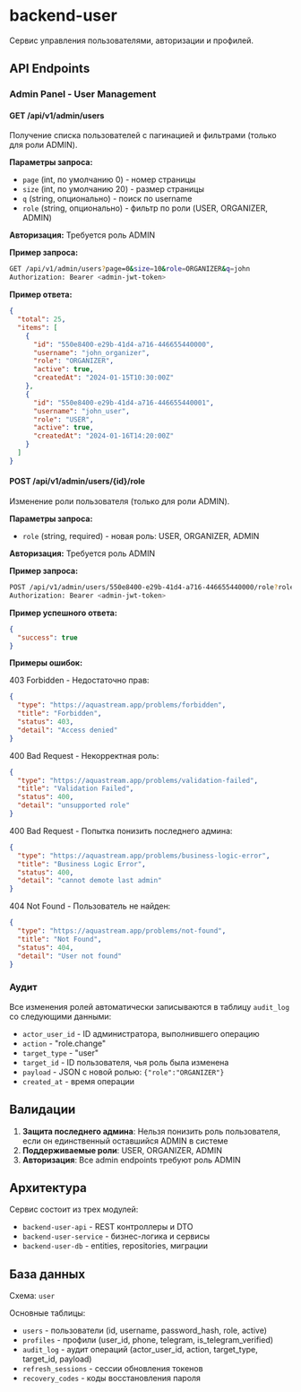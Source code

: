 # backend-user

Сервис управления пользователями, авторизации и профилей.

## API Endpoints

### Admin Panel - User Management

#### GET /api/v1/admin/users
Получение списка пользователей с пагинацией и фильтрами (только для роли ADMIN).

**Параметры запроса:**
- `page` (int, по умолчанию 0) - номер страницы
- `size` (int, по умолчанию 20) - размер страницы  
- `q` (string, опционально) - поиск по username
- `role` (string, опционально) - фильтр по роли (USER, ORGANIZER, ADMIN)

**Авторизация:** Требуется роль ADMIN

**Пример запроса:**
```bash
GET /api/v1/admin/users?page=0&size=10&role=ORGANIZER&q=john
Authorization: Bearer <admin-jwt-token>
```

**Пример ответа:**
```json
{
  "total": 25,
  "items": [
    {
      "id": "550e8400-e29b-41d4-a716-446655440000",
      "username": "john_organizer",
      "role": "ORGANIZER", 
      "active": true,
      "createdAt": "2024-01-15T10:30:00Z"
    },
    {
      "id": "550e8400-e29b-41d4-a716-446655440001",
      "username": "john_user",
      "role": "USER",
      "active": true, 
      "createdAt": "2024-01-16T14:20:00Z"
    }
  ]
}
```

#### POST /api/v1/admin/users/{id}/role
Изменение роли пользователя (только для роли ADMIN).

**Параметры запроса:**
- `role` (string, required) - новая роль: USER, ORGANIZER, ADMIN

**Авторизация:** Требуется роль ADMIN

**Пример запроса:**
```bash
POST /api/v1/admin/users/550e8400-e29b-41d4-a716-446655440000/role?role=ORGANIZER
Authorization: Bearer <admin-jwt-token>
```

**Пример успешного ответа:**
```json
{
  "success": true
}
```

**Примеры ошибок:**

403 Forbidden - Недостаточно прав:
```json
{
  "type": "https://aquastream.app/problems/forbidden",
  "title": "Forbidden",
  "status": 403,
  "detail": "Access denied"
}
```

400 Bad Request - Некорректная роль:
```json
{
  "type": "https://aquastream.app/problems/validation-failed",
  "title": "Validation Failed", 
  "status": 400,
  "detail": "unsupported role"
}
```

400 Bad Request - Попытка понизить последнего админа:
```json
{
  "type": "https://aquastream.app/problems/business-logic-error",
  "title": "Business Logic Error",
  "status": 400, 
  "detail": "cannot demote last admin"
}
```

404 Not Found - Пользователь не найден:
```json
{
  "type": "https://aquastream.app/problems/not-found",
  "title": "Not Found",
  "status": 404,
  "detail": "User not found"
}
```

### Аудит

Все изменения ролей автоматически записываются в таблицу `audit_log` со следующими данными:
- `actor_user_id` - ID администратора, выполнившего операцию
- `action` - "role.change"
- `target_type` - "user" 
- `target_id` - ID пользователя, чья роль была изменена
- `payload` - JSON с новой ролью: `{"role":"ORGANIZER"}`
- `created_at` - время операции

## Валидации

1. **Защита последнего админа**: Нельзя понизить роль пользователя, если он единственный оставшийся ADMIN в системе
2. **Поддерживаемые роли**: USER, ORGANIZER, ADMIN
3. **Авторизация**: Все admin endpoints требуют роль ADMIN

## Архитектура

Сервис состоит из трех модулей:
- `backend-user-api` - REST контроллеры и DTO
- `backend-user-service` - бизнес-логика и сервисы  
- `backend-user-db` - entities, repositories, миграции

## База данных

Схема: `user`

Основные таблицы:
- `users` - пользователи (id, username, password_hash, role, active)
- `profiles` - профили (user_id, phone, telegram, is_telegram_verified)
- `audit_log` - аудит операций (actor_user_id, action, target_type, target_id, payload)
- `refresh_sessions` - сессии обновления токенов
- `recovery_codes` - коды восстановления пароля